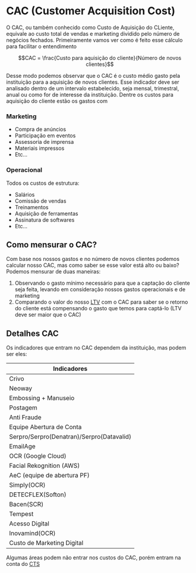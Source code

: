 # CAC (Customer Acquisition Cost)

O CAC, ou também conhecido como Custo de Aquisição do CLiente, equivale ao custo total de vendas e marketing dividido pelo número de negócios fechados. Primeiramente vamos ver como é feito esse cálculo para facilitar o entendimento

$$CAC = \frac{Custo para aquisição do cliente}{Número de novos clientes}$$

Desse modo podemos observar que o CAC é o custo médio gasto pela instituição para a aquisição de novos clientes. Esse indicador deve ser analisado dentro de um intervalo estabelecido, seja mensal, trimestral, anual ou como for de interesse da instituição. Dentre os custos para aquisição do cliente estão os gastos com

### Marketing

- Compra de anúncios
- Participação em eventos
- Assessoria de imprensa
- Materiais impressos
- Etc...

### Operacional

Todos os custos de estrutura:

 - Salários
 - Comissão de vendas
 - Treinamentos
 - Aquisição de ferramentas
 - Assinatura de softwares
 - Etc...

## Como mensurar o CAC?

Com base nos nossos gastos e no número de novos clientes podemos calcular nosso CAC, mas como saber se esse valor está alto ou baixo? Podemos mensurar de duas maneiras:

1. Observando o gasto mínimo necessário para que a captação do cliente seja feita, levando em consideração nossos gastos operacionais e de marketing
2. Comparando o valor do nosso [LTV](ltv.md) com o CAC para saber se o retorno do cliente está compensando o gasto que temos para captá-lo (LTV deve ser maior que o CAC)

## Detalhes CAC

Os indicadores que entram no CAC dependem da instituição, mas podem ser eles:

|Indicadores|
|---|
|Crivo|
|Neoway|
|Embossing + Manuseio||
|Postagem|
|Anti Fraude|
|Equipe Abertura de Conta|
|Serpro/Serpro(Denatran)/Serpro(Datavalid)|
|EmailAge|
|OCR (Google Cloud)|
|Facial Rekognition (AWS)|
|AeC (equipe de abertura PF)|
|Simply(OCR)|
|DETECFLEX(Softon)|
|Bacen(SCR)|
|Tempest|
|Acesso Digital|
|Inovamind(OCR)|
|Custo de Marketing Digital|

Algumas áreas podem não entrar nos custos do CAC, porém entram na conta do [CTS](cts.md)